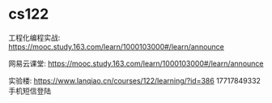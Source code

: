 # cs122
工程化编程实战: https://mooc.study.163.com/learn/1000103000#/learn/announce

网易云课堂: https://mooc.study.163.com/learn/1000103000#/learn/announce

实验楼: https://www.lanqiao.cn/courses/122/learning/?id=386  17717849332 手机短信登陆
